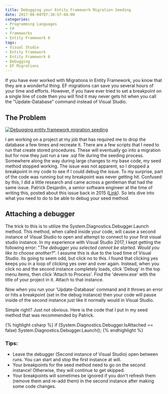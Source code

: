 ```yaml
---
title: Debugging your Entity Framework Migration Seeding
date: 2017-08-04T07:30:57-04:00
categories:
- Programming Languages
- C#
- Frameworks
- Entity Framework 6
tags:
- Visual Studio
- Entity Framework
- Entity Framework 6
- Debugging
- EF Migrations
---
```


If you have ever worked with Migrations in Entity Framework, you know that they are a wonderful thing. EF migrations can save you several hours of your time and efforts. However, if you have ever tried to set a breakpoint on a single line of code then you will find it may never gets hit when you call the "Update-Database" command instead of Visual Studio.

## The Problem

[![Debugging entity framework migration seeding](http://dotnetevolved.com/wp-content/uploads/2017/08/DebugEFSeedingFeaturedImage-300x188.png)](http://dotnetevolved.com/wp-content/uploads/2017/08/DebugEFSeedingFeaturedImage.png)


I am working on a project at my job that has required me to drop the database a few times and recreate it. There are a few scripts that I need to run that create stored procedures. These will eventually go into a migration but for now they just run a raw .sql file during the seeding process. Somewhere along the way during large changes to my base code, my seed method stopped working. The issue was not apparent, so I dropped a breakpoint in my code to see if I could debug the issue. To my surprise, part of the code was running but my breakpoint was never getting hit. Confused by this, I did a little research and came across a gentleman that had the same issue. Patrick Desjardin, a senior software engineer at the time of writing this, posted about this issue back in 2015 ([Link](http://patrickdesjardins.com/blog/how-to-debug-entity-framework-migration-seeding)). So lets dive into what you need to do to be able to debug your seed method.

## Attaching a debugger

The trick to this is to utilize the System.Diagnostics.Debugger.Launch  method. This method, when called inside your code, will cause a second instance of Visual Studio to open and attempt to connect to your first visual studio instance. In my experience with Visual Studio 2017, I kept getting the following error: "_The debugger you selected cannot be started. Would you like to choose another?_". I assume this is due to the load time of Visual Studio. Its going to seem odd, but click no to this. I found that clicking yes keeps you in a loop of clicking yes over and over again. Instead, when you click no and the second instance completely loads, click 'Debug' in the top menu items, then click 'Attach to Process'. Find the 'devenv.exe' with the title of your project in it. Attach to that instance.

Now when you run your 'Update-Database' command and it throws an error or hits a breakpoint (set in the debug instance) then your code will pause inside of the second instance just like it normally would in Visual Studio.

Simple right? Just not obvious. Here is the code that I put in my seed method that was recommended by Patrick.

{% highlight csharp %}
if (System.Diagnostics.Debugger.IsAttached == false)
    System.Diagnostics.Debugger.Launch();
{% endhighlight %}

### Tips:

*   Leave the debugger (Second instance of Visual Studio) open between runs. You can start and stop the first instance at will.
*   Your breakpoints for the seed method need to go on the second instance! Otherwise, they will continue to get skipped.
*   Your breakpoints will sometimes be ignored if you don't refresh them (remove them and re-add them) in the second instance after making some code changes.